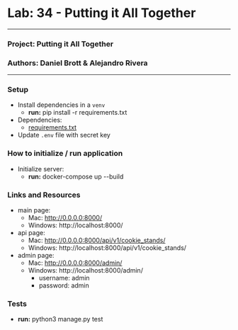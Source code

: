# Lab: 34 - Putting it All Together

---

### Project: Putting it All Together
### Authors: Daniel Brott & Alejandro Rivera

---

### Setup

* Install dependencies in a `venv`
  * **run:** pip install -r requirements.txt
* Dependencies:
  * [requirements.txt](requirements.txt)
* Update `.env` file with secret key


### How to initialize / run application

* Initialize server:
  * **run:** docker-compose up --build

### Links and Resources

* main page:
  * Mac: http://0.0.0.0:8000/
  * Windows: http://localhost:8000/
* api page:
  * Mac: http://0.0.0.0:8000/api/v1/cookie_stands/
  * Windows: http://localhost:8000/api/v1/cookie_stands/
* admin page:
  * Mac: http://0.0.0.0:8000/admin/
  * Windows: http://localhost:8000/admin/
    * username: admin
    * password: admin

### Tests

* **run:** python3 manage.py test
